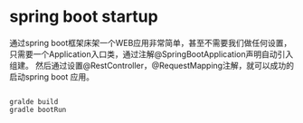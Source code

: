 # spring boot startup 

通过spring boot框架床架一个WEB应用非常简单，甚至不需要我们做任何设置，只需要一个Application入口类，通过注解@SpringBootApplication声明自动引入组建。
然后通过设置@RestController，@RequestMapping注解，就可以成功的启动spring boot 应用。

```shell

gralde build
gradle bootRun

```
